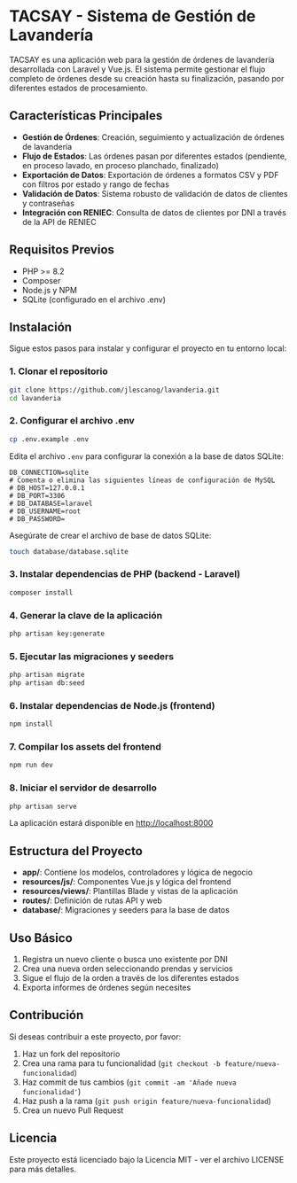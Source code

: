 # TACSAY - Sistema de Gestión de Lavandería

TACSAY es una aplicación web para la gestión de órdenes de lavandería desarrollada con Laravel y Vue.js. El sistema permite gestionar el flujo completo de órdenes desde su creación hasta su finalización, pasando por diferentes estados de procesamiento.

## Características Principales

- **Gestión de Órdenes**: Creación, seguimiento y actualización de órdenes de lavandería
- **Flujo de Estados**: Las órdenes pasan por diferentes estados (pendiente, en proceso lavado, en proceso planchado, finalizado)
- **Exportación de Datos**: Exportación de órdenes a formatos CSV y PDF con filtros por estado y rango de fechas
- **Validación de Datos**: Sistema robusto de validación de datos de clientes y contraseñas
- **Integración con RENIEC**: Consulta de datos de clientes por DNI a través de la API de RENIEC

## Requisitos Previos

- PHP >= 8.2
- Composer
- Node.js y NPM
- SQLite (configurado en el archivo .env)

## Instalación

Sigue estos pasos para instalar y configurar el proyecto en tu entorno local:

### 1. Clonar el repositorio

```bash
git clone https://github.com/jlescanog/lavanderia.git
cd lavanderia
```

### 2. Configurar el archivo .env

```bash
cp .env.example .env
```

Edita el archivo `.env` para configurar la conexión a la base de datos SQLite:

```
DB_CONNECTION=sqlite
# Comenta o elimina las siguientes líneas de configuración de MySQL
# DB_HOST=127.0.0.1
# DB_PORT=3306
# DB_DATABASE=laravel
# DB_USERNAME=root
# DB_PASSWORD=
```

Asegúrate de crear el archivo de base de datos SQLite:

```bash
touch database/database.sqlite
```

### 3. Instalar dependencias de PHP (backend - Laravel)

```bash
composer install
```

### 4. Generar la clave de la aplicación

```bash
php artisan key:generate
```

### 5. Ejecutar las migraciones y seeders

```bash
php artisan migrate
php artisan db:seed
```

### 6. Instalar dependencias de Node.js (frontend)

```bash
npm install
```

### 7. Compilar los assets del frontend

```bash
npm run dev
```

### 8. Iniciar el servidor de desarrollo

```bash
php artisan serve
```

La aplicación estará disponible en [http://localhost:8000](http://localhost:8000)

## Estructura del Proyecto

- **app/**: Contiene los modelos, controladores y lógica de negocio
- **resources/js/**: Componentes Vue.js y lógica del frontend
- **resources/views/**: Plantillas Blade y vistas de la aplicación
- **routes/**: Definición de rutas API y web
- **database/**: Migraciones y seeders para la base de datos

## Uso Básico

1. Registra un nuevo cliente o busca uno existente por DNI
2. Crea una nueva orden seleccionando prendas y servicios
3. Sigue el flujo de la orden a través de los diferentes estados
4. Exporta informes de órdenes según necesites

## Contribución

Si deseas contribuir a este proyecto, por favor:

1. Haz un fork del repositorio
2. Crea una rama para tu funcionalidad (`git checkout -b feature/nueva-funcionalidad`)
3. Haz commit de tus cambios (`git commit -am 'Añade nueva funcionalidad'`)
4. Haz push a la rama (`git push origin feature/nueva-funcionalidad`)
5. Crea un nuevo Pull Request

## Licencia

Este proyecto está licenciado bajo la Licencia MIT - ver el archivo LICENSE para más detalles.
